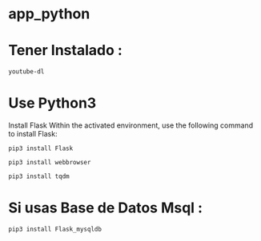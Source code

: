 # app_python

# Tener Instalado :  
    youtube-dl

# Use Python3 

Install Flask
Within the activated environment, use the following command to install Flask:

    pip3 install Flask

    pip3 install webbrowser

    pip3 install tqdm

# Si usas Base de Datos Msql :

    pip3 install Flask_mysqldb


